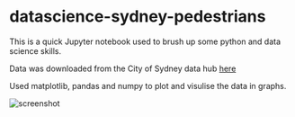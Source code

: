 # datascience-sydney-pedestrians

This is a quick Jupyter notebook used to brush up some python and data science skills.

Data was downloaded from the City of Sydney data hub [here](https://data.cityofsydney.nsw.gov.au/datasets/automatic-hourly-pedestrian-count/explore)

Used matplotlib, pandas and numpy to plot and visulise the data in graphs.

![screenshot](https://raw.githubusercontent.com/Gsirron/datascience-sydney-pedestrians/blob/master/Weekly%20Sydney%20Pedestrian%20Count.gif)

